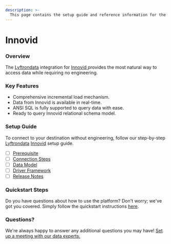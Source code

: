 ```yaml
---
description: >-
  This page contains the setup guide and reference information for the Innovid source connector.
---
```


# Innovid

### Overview

The [Lyftrondata](https://www.lyftrondata.com/) integration for [Innovid](https://www.lyftrondata.com/integration/innovid/)[ ](https://www.lyftrondata.com/integration/innovid/)provides the most natural way to access data while requiring no engineering.

### Key Features

* Comprehensive incremental load mechanism.
* Data from Innovid is available in real-time.&#x20;
* ANSI SQL is fully supported to query data with ease.
* Ready to query Innovid relational schema model.

### Setup Guide

To connect to your destination without engineering, follow our step-by-step [Lyftrondata](https://www.lyftrondata.com/)  [Innovid](https://www.lyftrondata.com/integration/innovid/) setup guide.

* [ ] [Prerequisite](../../marketing-analytics/innovid/prerequisite.md)
* [ ] [Connection Steps](../../marketing-analytics/innovid/connection-steps.md)
* [ ] [Data Model](../../marketing-analytics/innovid/data-model/)
* [ ] [Driver Framework](../../marketing-analytics/innovid/driver-framework/)
* [ ] [Release Notes](../../marketing-analytics/innovid/release-notes.md)

### Quickstart Steps

Do you have questions about how to use the platform? Don't worry; we've got you covered. Simply follow the quickstart instructions [here](../../../quickstart-steps.md).

### Questions? <a href="#questions" id="questions"></a>

We're always happy to answer any additional questions you may have! [Set up a meeting with our data experts.](https://www.lyftrondata.com/book-a-meeting/)

